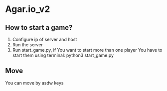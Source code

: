 # Agar.io_v2
## How to start a game?
1) Configure ip of server and host
2) Run the server
3) Run start_game.py, if You want to start more than one player You have to start them using terminal: python3 start_game.py
## Move
You can move by asdw keys
